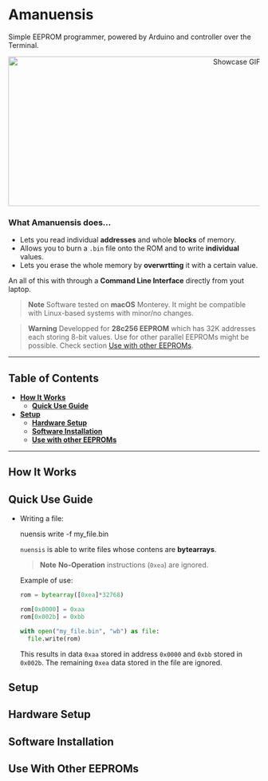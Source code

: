 # Amanuensis
Simple EEPROM programmer, powered by Arduino and controller over the Terminal.

<p align="center">
 <img src="./nuensis_small.gif" alt="Showcase GIF" width="900" height="300">
</p>

### What Amanuensis does...
- Lets you read individual **addresses** and whole **blocks** of memory.
- Allows you to burn a `.bin` file onto the ROM and to write **individual** values.
- Lets you erase the whole memory by **overwrtting** it with a certain value.

An all of this with through a **Command Line Interface** directly from yout laptop.

> **Note**
> Software tested on **macOS** Monterey. It might be compatible with Linux-based systems with minor/no changes.

> **Warning**
> Developped for **28c256 EEPROM** which has 32K addresses each storing 8-bit values.
> Use for other parallel EEPROMs might be possible. Check section [Use with other EEPROMs](#use-with-other-eeproms).

----


## Table of Contents
* **[How It Works](#how-it-works)**
  * **[Quick Use Guide](#quick-use-guide)**
* **[Setup](#setup)**
  * **[Hardware Setup](#hardware-setup)**
  * **[Software Installation](#installation)**
  * **[Use with other EEPROMs](#use-with-other-eeproms)**


----


## How It Works


## Quick Use Guide
- Writing a file:


    nuensis write -f my_file.bin
  
  
  `nuensis` is able to write files whose contens are **bytearrays**.
  > **Note**
  > **No-Operation** instructions (`0xea`) are ignored.

  Example of use:
  ```python
  rom = bytearray([0xea]*32768)
  
  rom[0x0000] = 0xaa
  rom[0x002b] = 0xbb

  with open("my_file.bin", "wb") as file:
    file.write(rom)
  ```
  This results in data `0xaa` stored in address `0x0000` and `0xbb` stored in `0x002b`. The remaining `0xea` data stored in the file are ignored.
  

## Setup


## Hardware Setup


## Software Installation


## Use With Other EEPROMs


